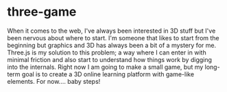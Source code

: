 # three-game

When it comes to the web, I've always been interested in 3D stuff but I've been nervous about where to start.
I'm someone that likes to start from the beginning but graphics and 3D has always been a bit of a mystery for me.
Three.js is my solution to this problem; a way where I can enter in with minimal friction and also start to understand
how things work by digging into the internals. Right now I am going to make a small game, but my long-term goal is to create
a 3D online learning platform with game-like elements. For now.... baby steps!
